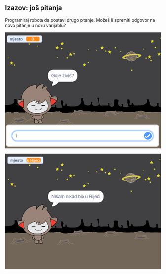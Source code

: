 ## Izazov: još pitanja

Programiraj robota da postavi drugo pitanje. Možeš li spremiti odgovor na novo pitanje u novu varijablu?

![More questions](images/chatbot-question1.png)

![More questions](images/chatbot-question2.png)